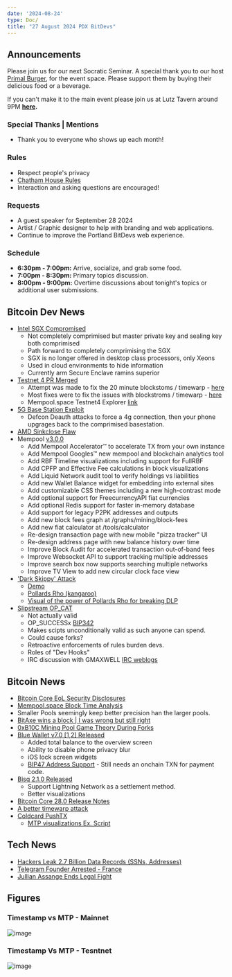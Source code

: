 ```yaml
---
date: '2024-08-24'
type: Doc/
title: "27 August 2024 PDX BitDevs"
---
```


## Announcements

Please join us for our next Socratic Seminar. A special thank you to our host <a href="https://dicksprimalburger.com/" data-no-summary>Primal Burger</a>, for the event space. Please support them by buying their delicious food or a beverage.

If you can't make it to the main event please join us at Lutz Tavern around 9PM **<a href="https://www.lutztavern.com/" data-no-summary>here</a>.**

### Special Thanks | Mentions

- Thank you to everyone who shows up each month!

### Rules

- Respect people's privacy
- [Chatham House Rules](https://www.chathamhouse.org/about-us/chatham-house-rule)
- Interaction and asking questions are encouraged!

### Requests

- A guest speaker for September 28 2024
- Artist / Graphic designer to help with branding and web applications.
- Continue to improve the Portland BitDevs web experience.

### Schedule

- **6:30pm - 7:00pm:** Arrive, socialize, and grab some food.
- **7:00pm - 8:30pm:** Primary topics discussion.
- **8:00pm - 9:00pm:** Overtime discussions about tonight's topics or additional user submissions.

## Bitcoin Dev News

- [Intel SGX Compromised](https://x.com/_markel___/status/1828112469010596347)
  - Not completely comprimised but master private key and sealing key both comprimised
  - Path forward to completely comprimising the SGX
  - SGX is no longer offered in desktop class processors, only Xeons
  - Used in cloud environments to hide information
  - Currently arm Secure Enclave ramins superior
- [Testnet 4 PR Merged](https://bitcoincore.reviews/29775)
  - Attempt was made to fix the 20 minute blockstoms / timewarp - [here](https://github.com/bitcoin/bitcoin/blob/3714692644f45808a6480525abc36870aeee1de4/src/pow.cpp#L32)
  - Most fixes were to fix the issues with blockstroms / timewarp - [here](https://blog.lopp.net/griefing-bitcoin-testnet/)
  - Mempool.space Testnet4 Explorer [link](https://mempool.space/testnet4)
- [5G Base Station Exploit](https://techcrunch.com/2024/08/07/hackers-could-spy-on-cellphone-users-by-abusing-5g-baseband-flaws-researchers-say/)
  - Defcon Deauth attacks to force a 4g connection, then your phone upgrages back to the comprimised basestation.
- [AMD Sinkclose Flaw](https://www.wired.com/story/amd-chip-sinkclose-flaw/)
- Mempool [v3.0.0](https://github.com/mempool/mempool/releases/tag/v3.0.0)
  - Add Mempool Accelerator™ to accelerate TX from your own instance
  - Add Mempool Googles™ new mempool and blockchain analytics tool
  - Add RBF Timeline visualizations including support for FullRBF
  - Add CPFP and Effective Fee calculations in block visualizations
  - Add Liquid Network audit tool to verify holdings vs liabilities
  - Add new Wallet Balance widget for embedding into external sites
  - Add customizable CSS themes including a new high-contrast mode
  - Add optional support for FreecurrencyAPI fiat currencies
  - Add optional Redis support for faster in-memory database
  - Add support for legacy P2PK addresses and outputs
  - Add new block fees graph at /graphs/mining/block-fees
  - Add new fiat calculator at /tools/calculator
  - Re-design transaction page with new mobile "pizza tracker" UI
  - Re-design address page with new balance history over time
  - Improve Block Audit for accelerated transaction out-of-band fees
  - Improve Websocket API to support tracking multiple addresses
  - Improve search box now supports searching multiple networks
  - Improve TV View to add new circular clock face view
- ['Dark Skippy' Attack](https://cointelegraph.com/learn/dark-skippy-attack-how-to-protect-against-it)
  - [Demo](https://darkskippy.com/)
  - [Pollards Rho (kangaroo)](https://en.wikipedia.org/wiki/Pollard%27s_rho_algorithm)
  - [Visual of the power of Pollards Rho for breaking DLP](https://privatekeys.pw/puzzles/bitcoin-puzzle-tx)
- [Slipstream OP_CAT](https://mempool.space/tx/51bae58fa9d413b86d74da60d5366987dcdeb0586d39b93b2ca22f9e40dc83de?mode=details)
  - Not actually valid
  - OP_SUCCESSx [BIP342](https://github.com/bitcoin/bips/blob/master/bip-0342.mediawiki)
  - Makes scipts unconditionally valid as such anyone can spend.
  - Could cause forks?
  - Retroactive enforcements of rules burden devs.
  - Roles of "Dev Hooks"
  - IRC discussion with GMAXWELL [IRC weblogs](https://bitcoin-irc.chaincode.com/bitcoin-core-dev/2024-08-11)
## Bitcoin News
- [Bitcoin Core EoL Security Disclosures](https://bitcoincore.org/en/blog/)
- [Mempool.space Block Time Analysis](https://research.mempool.space/p/09defe3d-c836-44e7-b244-7f8434e72151/)
- Smaller Pools seemingly keep better precision han the larger pools.
- [BitAxe wins a block | I was wrong but still right](https://cointelegraph.com/news/tiny-500gh-home-bitcoin-mining-device-produced-a-block-earning-over-200k-btc)
- [0xB10C Mining Pool Game Theory During Forks](https://x.com/0xB10C/status/1811390920744468502)
- [Blue Wallet v7.0 [1,2] Released](https://github.com/BlueWallet/BlueWallet/releases/tag/v7.0.2)
  - Added total balance to the overview screen
  - Ability to disable phone privacy blur
  - iOS lock screen widgets
  - [BIP47 Address Support](https://medium.com/@ottosch/how-bip47-works-ee641cc14bf3) - Still needs an onchain TXN for payment code.
- [Bisq 2.1.0 Released](https://github.com/bisq-network/bisq2/releases/tag/v2.1.0)
  - Support Lightning Network as a settlement method.
  - Better visualizations
- [Bitcoin Core 28.0 Release Notes](https://github.com/bitcoin-core/bitcoin-devwiki/wiki/28.0-Release-Notes-Draft)
- [A better timewarp attack](https://delvingbitcoin.org/t/zawy-s-alternating-timestamp-attack/1062/12)
- [Coldcard PushTX](https://github.com/Coldcard/push-tx)
  - [MTP visualizations Ex. Script](https://gist.github.com/russeree/795e961d4f9870c299a596ce0634e9fa)

## Tech News
- [Hackers Leak 2.7 Billion Data Records (SSNs, Addresses)](https://www.bleepingcomputer.com/news/security/hackers-leak-27-billion-data-records-with-social-security-numbers/)
- [Telegram Founder Arrested - France](https://x.com/Zlatti_71/status/1828529272539304278)
- [Jullian Assange Ends Legal Fight](https://apnews.com/article/assange-justice-department-plea-wikileaks-saipan-australia-00eb380879ff636cc9b916f82f82ed40)

## Figures
### Timestamp vs MTP - Mainnet
![image](https://github.com/user-attachments/assets/075a55c8-af89-4430-bbbf-d20db07d8d63)
### Timestamp Vs MTP - Tesntnet
![image](https://github.com/user-attachments/assets/b699d8fe-425f-43fd-87da-facd70c512fb)



